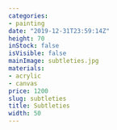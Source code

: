 ```yaml
---
categories:
- painting
date: "2019-12-31T23:59:14Z"
height: 70
inStock: false
isVisible: false
mainImage: subtleties.jpg
materials:
- acrylic
- canvas
price: 1200
slug: subtleties
title: Subtleties
width: 50
---
```


